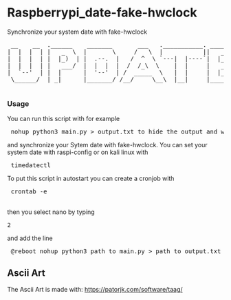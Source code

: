 # Raspberrypi_date-fake-hwclock
Synchronize your system date with fake-hwclock
<pre>
 __    __  .______    _______       ___   .___________. _______      __    __  ____    __    ____  ______  __        ______     ______  __  ___ 
|  |  |  | |   _  \  |       \     /   \  |           ||   ____|    |  |  |  | \   \  /  \  /   / /      ||  |      /  __  \   /      ||  |/  / 
|  |  |  | |  |_)  | |  .--.  |   /  ^  \ `---|  |----`|  |__       |  |__|  |  \   \/    \/   / |  ,----'|  |     |  |  |  | |  ,----'|  '  /  
|  |  |  | |   ___/  |  |  |  |  /  /_\  \    |  |     |   __|      |   __   |   \            /  |  |     |  |     |  |  |  | |  |     |    <   
|  `--'  | |  |      |  '--'  | /  _____  \   |  |     |  |____     |  |  |  |    \    /\    /   |  `----.|  `----.|  `--'  | |  `----.|  .  \  
 \______/  | _|      |_______/ /__/     \__\  |__|     |_______|____|__|  |__|     \__/  \__/     \______||_______| \______/   \______||__|\__\ 
                                                              |______|                                                                                                                                                                                        
</pre>

### Usage
You can run this script with for example 
<pre> nohup python3 main.py > output.txt to hide the output and write it into output.txt </pre>  
and synchronize your Sytem date with fake-hwclock. You can set your system date with raspi-config or on kali linux with <pre> timedatectl </pre> 
To put this script in autostart you can create a cronjob with <pre> crontab -e </pre>  
then you select nano by typing <pre>2</pre> and add the line  
<pre> @reboot nohup python3 path_to_main.py > path_to_output.txt </pre>

## Ascii Art  
The Ascii Art is made with: https://patorjk.com/software/taag/
